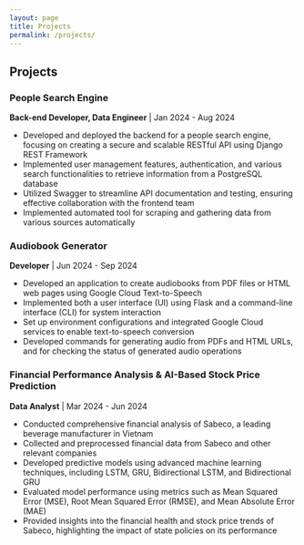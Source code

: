 ```yaml
---
layout: page
title: Projects
permalink: /projects/
---
```


## Projects

### People Search Engine
**Back-end Developer, Data Engineer** | Jan 2024 - Aug 2024

- Developed and deployed the backend for a people search engine, focusing on creating a secure and scalable RESTful API using Django REST Framework
- Implemented user management features, authentication, and various search functionalities to retrieve information from a PostgreSQL database
- Utilized Swagger to streamline API documentation and testing, ensuring effective collaboration with the frontend team
- Implemented automated tool for scraping and gathering data from various sources automatically

### Audiobook Generator
**Developer** | Jun 2024 - Sep 2024

- Developed an application to create audiobooks from PDF files or HTML web pages using Google Cloud Text-to-Speech
- Implemented both a user interface (UI) using Flask and a command-line interface (CLI) for system interaction
- Set up environment configurations and integrated Google Cloud services to enable text-to-speech conversion
- Developed commands for generating audio from PDFs and HTML URLs, and for checking the status of generated audio operations

### Financial Performance Analysis & AI-Based Stock Price Prediction
**Data Analyst** | Mar 2024 - Jun 2024

- Conducted comprehensive financial analysis of Sabeco, a leading beverage manufacturer in Vietnam
- Collected and preprocessed financial data from Sabeco and other relevant companies
- Developed predictive models using advanced machine learning techniques, including LSTM, GRU, Bidirectional LSTM, and Bidirectional GRU
- Evaluated model performance using metrics such as Mean Squared Error (MSE), Root Mean Squared Error (RMSE), and Mean Absolute Error (MAE)
- Provided insights into the financial health and stock price trends of Sabeco, highlighting the impact of state policies on its performance
